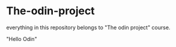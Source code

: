 # The-odin-project
everything in this repository belongs to "The odin project" course.

"Hello Odin"